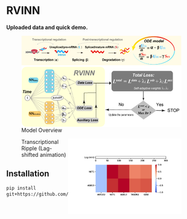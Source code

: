 # RVINN

**Uploaded data and quick demo.**

<figure>
  <img src="https://github.com/omuto/RVINN/blob/main/readme_fig/model_overview_.png" width="500px" align="left" alt="model_overview">
  <figcaption>Model Overview</figcaption>
</figure>

<figure>
  <img src="https://github.com/omuto/RVINN/blob/main/readme_fig/Transcriptional_Ripple_animation.gif" width="300px" align="right" alt="Transcriptional Ripple (Lag-shifted animation)">
  <figcaption>Transcriptional Ripple (Lag-shifted animation)</figcaption>
</figure>

## Installation

```console
pip install git+https://github.com/omuto/RVINN
```
